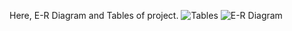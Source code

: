 Here, E-R Diagram and Tables of project.
![Tables](https://github.com/emircakil/Carbon_Emission_System/assets/91792539/5758e2ec-2571-4064-9735-9e5eb73cf243)
![E-R Diagram](https://github.com/emircakil/Carbon_Emission_System/assets/91792539/d159eb41-69f5-47ef-8d6c-01abdace729f)
